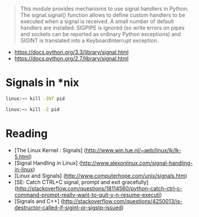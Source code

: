 > This module provides mechanisms to use signal handlers in Python. The signal.signal() function allows to define custom handlers to be executed when a signal is received. A small number of default handlers are installed: SIGPIPE is ignored (so write errors on pipes and sockets can be reported as ordinary Python exceptions) and SIGINT is translated into a KeyboardInterrupt exception.

* https://docs.python.org/3.3/library/signal.html
* https://docs.python.org/2.7/library/signal.html

# Signals in *nix

```bash
linux:~> kill -INT pid

linux:~> kill -2 pid
```

# Reading

* [The Linux Kernel : Signals] (http://www.win.tue.nl/~aeb/linux/lk/lk-5.html)
* [Signal Handling in Linux] (http://www.alexonlinux.com/signal-handling-in-linux)
* [Linux and Signals] (http://www.computerhope.com/unix/signals.htm)
* [SE: Catch CTRL+C signal, prompt  and exit gracefully] (http://stackoverflow.com/questions/18114560/python-catch-ctrl-c-command-prompt-really-want-to-quit-y-n-resume-executi)
* [Signals and C++] (http://stackoverflow.com/questions/4250013/is-destructor-called-if-sigint-or-sigstp-issued)
